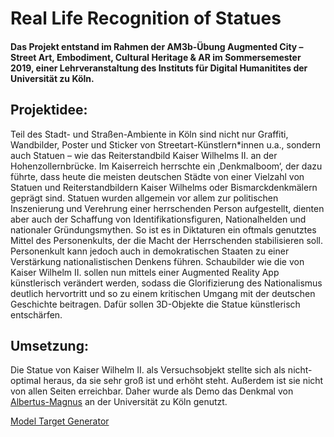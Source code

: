 # Real Life Recognition of Statues
#### Das Projekt entstand im Rahmen der AM3b-Übung Augmented City – Street Art, Embodiment, Cultural Heritage & AR im Sommersemester 2019, einer Lehrveranstaltung des Instituts für Digital Humanitites der Universität zu Köln.
## Projektidee:
Teil des Stadt- und Straßen-Ambiente in Köln sind nicht nur Graffiti, Wandbilder, Poster und Sticker von Streetart-Künstlern*innen u.a., sondern auch Statuen – wie das Reiterstandbild Kaiser Wilhelms II. an der Hohenzollernbrücke. Im Kaiserreich herrschte ein ‚Denkmalboom‘, der dazu führte, dass heute die meisten deutschen Städte von einer Vielzahl von Statuen und Reiterstandbildern Kaiser Wilhelms oder Bismarckdenkmälern geprägt sind.  Statuen wurden allgemein vor allem zur politischen Inszenierung und Verehrung einer herrschenden Person aufgestellt, dienten aber auch der Schaffung von Identifikationsfiguren, Nationalhelden und nationaler Gründungsmythen. So ist es in Diktaturen ein oftmals genutztes Mittel des Personenkults, der die Macht der Herrschenden stabilisieren soll. Personenkult kann jedoch auch in demokratischen Staaten zu einer Verstärkung nationalistischen Denkens führen. Schaubilder wie die von Kaiser Wilhelm II. sollen nun mittels einer Augmented Reality App künstlerisch verändert werden, sodass die Glorifizierung des Nationalismus deutlich hervortritt und so zu einem kritischen Umgang mit der deutschen Geschichte beitragen. Dafür sollen 3D-Objekte die Statue künstlerisch entschärfen.
## Umsetzung:

Die Statue von Kaiser Wilhelm II. als Versuchsobjekt stellte sich als nicht-optimal heraus, da sie sehr groß ist und erhöht steht. Außerdem ist sie nicht von allen Seiten erreichbar. Daher wurde als Demo das Denkmal von [Albertus-Magnus](https://de.wikipedia.org/wiki/Albertus_Magnus) an der Universität zu Köln genutzt.




[Model Target Generator](https://developer.vuforia.com/downloads/tool)
